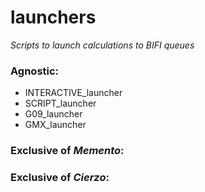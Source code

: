 # launchers
*Scripts to launch calculations to BIFI queues*

### Agnostic:
  - INTERACTIVE_launcher
  - SCRIPT_launcher
  - G09_launcher
  - GMX_launcher


### Exclusive of *Memento*:


### Exclusive of *Cierzo*:

